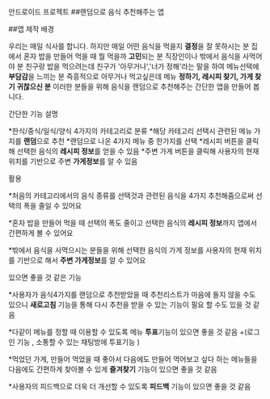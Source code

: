 안드로이드 프로젝트
##랜덤으로 음식 추천해주는 앱


##앱 제작 배경

우리는 매일 식사를 합니다. 
하지만 매일 어떤 음식을 먹을지 **결정**을 잘 못하시는 분
집에서 혼자 밥을 만들어 먹을 때 뭘 먹을까 **고민**되는 분
직장인이나 밖에서 음식을 사먹어야 분 
친구랑 밥을 먹으려는데 친구가 '아무거나','너가 정해'라는 말을 하여 메뉴선택에 **부담감**을
느끼는 분
즉흥적으로 아무거나 먹고싶은데 메뉴 **정하기, 레시피 찾기, 가게 찾기 귀찮으신 분**
이러한 분들을 위해 음식을 랜덤으로 추천해주는 간단한 앱을 만들어 봅니다.


간단한 기능 설명

*한식/중식/일식/양식 4가지의 카테고리로 분류
*해당 카테고리 선택시 관련된 메뉴 가지를 **랜덤**으로 추천
*랜덤으로 나온 4가지 메뉴 중 한가지를 선택
*레시피 버튼을 클릭해 선택한 음식의 **레시피 정보**를 얻을 수 있음
*주변 가게 버튼을 클릭해 사용자의 현재 위치를 기반으로 주변 **가게정보**를 알 수 있음

활용

*처음의 카테고리에서의 음식 종류를 선택것과 관련된 음식을 4가지 추천해줌으로써
선택의 폭을 줄일 수 있어요

*혼자 밥을 만들어 먹을 때 선택의 폭도 줄이고 선택한 음식의 **레시피 정보**까지 앱에서
간편하게 볼 수 있어요

*밖에서 음식을 사먹으시는 분들을 위해 선택한 음식의 가게 정보를 사용자의 현재 위치를 기반으로
해서 **주변 가게정보**를 알 수 있어요


있으면 좋을 것 같은 기능

*사용자가 음식4가지를 랜덤으로 추천받았을 때 추천리스트가 마음에 들지 않을 수도 있으니
**새로고침** 기능을 통해 다시 추천을 받을 수 있는 기능이 필요 할 수도 있을 것 같음

*다같이 메뉴를 정할 때 이용할 수 있도록 메뉴 **투표**기능이 있으면 좋을 것 같음
  +(로그인 기능 , 소통할 수 있는 채팅방에 투표기능 )

*먹었던 가게, 만들어 먹었을 때 좋아서 다음에도 만들어 먹어보고 싶다 하는 메뉴들을
다음에도 간편하게 찾아볼 수 있게 **즐겨찾기** 기능이 있으면 좋을 것 같음

*사용자의 피드백으로 더욱 더 개선할 수 있도록 **피드백** 기능이 있으면 좋을 것 같음 

